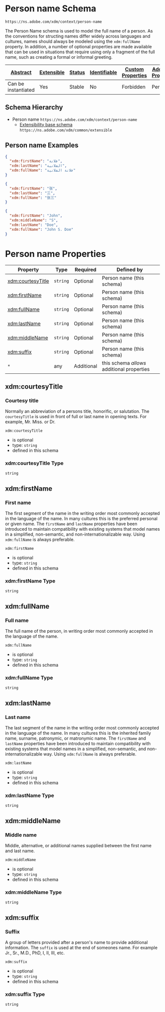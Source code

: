 
# Person name Schema

```
https://ns.adobe.com/xdm/context/person-name
```

The Person Name schema is used to model the full name of a person.
As the conventions for structing names differ widely across languages and cultures, names should always be modeled using the `xdm:fullName` property.
In addition, a number of optional properties are made available that can be used in situations that require using only a fragment of the full name, such as creating a formal or informal greeting.


| [Abstract](../../../abstract.md) | [Extensible](../../../extensions.md) | [Status](../../../status.md) | [Identifiable](../../../id.md) | [Custom Properties](../../../extensions.md) | [Additional Properties](../../../extensions.md) | Defined In |
|----------------------------------|--------------------------------------|------------------------------|--------------------------------|---------------------------------------------|-------------------------------------------------|------------|
| Can be instantiated | Yes | Stable | No | Forbidden | Permitted | [datatypes/person/person-name.schema.json](datatypes/person/person-name.schema.json) |
## Schema Hierarchy

* Person name `https://ns.adobe.com/xdm/context/person-name`
  * [Extensibility base schema](../extensible.schema.md) `https://ns.adobe.com/xdm/common/extensible`


## Person name Examples

```json
{
  "xdm:firstName": "فلانة",
  "xdm:lastName": "الفلانية",
  "xdm:fullName": "فلانة الفلانية"
}
```

```json
{
  "xdm:firstName": "张",
  "xdm:lastName": "三",
  "xdm:fullName": "张三"
}
```

```json
{
  "xdm:firstName": "John",
  "xdm:middleName": "S",
  "xdm:lastName": "Doe",
  "xdm:fullName": "John S. Doe"
}
```


# Person name Properties

| Property | Type | Required | Defined by |
|----------|------|----------|------------|
| [xdm:courtesyTitle](#xdmcourtesytitle) | `string` | Optional | Person name (this schema) |
| [xdm:firstName](#xdmfirstname) | `string` | Optional | Person name (this schema) |
| [xdm:fullName](#xdmfullname) | `string` | Optional | Person name (this schema) |
| [xdm:lastName](#xdmlastname) | `string` | Optional | Person name (this schema) |
| [xdm:middleName](#xdmmiddlename) | `string` | Optional | Person name (this schema) |
| [xdm:suffix](#xdmsuffix) | `string` | Optional | Person name (this schema) |
| `*` | any | Additional | this schema *allows* additional properties |

## xdm:courtesyTitle
### Courtesy title

Normally an abbreviation of a persons title, honorific, or salutation. The `courtesyTitle` is used in front of full or last name in opening texts. For example, Mr. Miss. or Dr.

`xdm:courtesyTitle`
* is optional
* type: `string`
* defined in this schema

### xdm:courtesyTitle Type


`string`






## xdm:firstName
### First name

The first segment of the name in the writing order most commonly accepted in the language of the name. In many cultures this is the preferred personal or given name. The `firstName` and `lastName` properties have been introduced to maintain compatibility with existing systems that model names in a simplified, non-semantic, and non-internationalizable way. Using `xdm:fullName` is always preferable.

`xdm:firstName`
* is optional
* type: `string`
* defined in this schema

### xdm:firstName Type


`string`






## xdm:fullName
### Full name

The full name of the person, in writing order most commonly accepted in the language of the name.

`xdm:fullName`
* is optional
* type: `string`
* defined in this schema

### xdm:fullName Type


`string`






## xdm:lastName
### Last name

The last segment of the name in the writing order most commonly accepted in the language of the name. In many cultures this is the inherited family name, surname, patronymic, or matronymic name. The `firstName` and `lastName` properties have been introduced to maintain compatibility with existing systems that model names in a simplified, non-semantic, and non-internationalizable way. Using `xdm:fullName` is always preferable.

`xdm:lastName`
* is optional
* type: `string`
* defined in this schema

### xdm:lastName Type


`string`






## xdm:middleName
### Middle name

Middle, alternative, or additional names supplied between the first name and last name.

`xdm:middleName`
* is optional
* type: `string`
* defined in this schema

### xdm:middleName Type


`string`






## xdm:suffix
### Suffix

A group of letters provided after a person's name to provide additional information. The `suffix` is used at the end of someones name. For example Jr., Sr., M.D., PhD, I, II, III, etc.

`xdm:suffix`
* is optional
* type: `string`
* defined in this schema

### xdm:suffix Type


`string`






